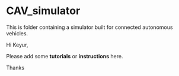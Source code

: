 # CAV_simulator

This is folder containing a simulator built for connected autonomous vehicles. 

Hi Keyur,

Please add some **tutorials** or **instructions** here.

Thanks
